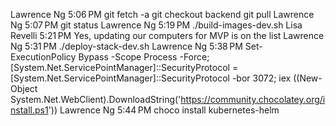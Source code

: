 Lawrence Ng
5:06 PM
git fetch -a
git checkout backend
git pull
Lawrence Ng
5:07 PM
git status
Lawrence Ng
5:19 PM
./build-images-dev.sh
Lisa Revelli
5:21 PM
Yes, updating our computers for MVP is on the list
Lawrence Ng
5:31 PM
./deploy-stack-dev.sh
Lawrence Ng
5:38 PM
Set-ExecutionPolicy Bypass -Scope Process -Force; [System.Net.ServicePointManager]::SecurityProtocol = [System.Net.ServicePointManager]::SecurityProtocol -bor 3072; iex ((New-Object System.Net.WebClient).DownloadString('https://community.chocolatey.org/install.ps1'))
Lawrence Ng
5:44 PM
choco install kubernetes-helm